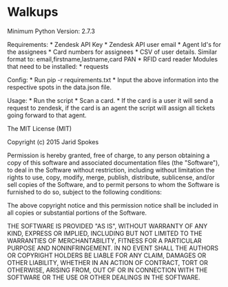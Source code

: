 # Walkups

Minimum Python Version: 2.7.3

Requirements:
    * Zendesk API Key
    * Zendesk API user email
    * Agent Id's for the assignees
    * Card numbers for assignees
    * CSV of user details. Similar format to:
        email,firstname,lastname,card PAN
    * RFID card reader
Modules that need to be installed:
    * requests

Config:
    * Run pip -r requirements.txt
    * Input the above information into the respective spots in the data.json
      file.

Usage:
    * Run the script
    * Scan a card. 
    * If the card is a user it will send a request to zendesk, if the card 
        is an agent the script will assign all tickets going forward to that
        agent.





The MIT License (MIT)

Copyright (c) 2015 Jarid Spokes

Permission is hereby granted, free of charge, to any person obtaining a copy
of this software and associated documentation files (the "Software"), to deal
in the Software without restriction, including without limitation the rights
to use, copy, modify, merge, publish, distribute, sublicense, and/or sell
copies of the Software, and to permit persons to whom the Software is
furnished to do so, subject to the following conditions:

The above copyright notice and this permission notice shall be included in all
copies or substantial portions of the Software.

THE SOFTWARE IS PROVIDED "AS IS", WITHOUT WARRANTY OF ANY KIND, EXPRESS OR
IMPLIED, INCLUDING BUT NOT LIMITED TO THE WARRANTIES OF MERCHANTABILITY,
FITNESS FOR A PARTICULAR PURPOSE AND NONINFRINGEMENT. IN NO EVENT SHALL THE
AUTHORS OR COPYRIGHT HOLDERS BE LIABLE FOR ANY CLAIM, DAMAGES OR OTHER
LIABILITY, WHETHER IN AN ACTION OF CONTRACT, TORT OR OTHERWISE, ARISING FROM,
OUT OF OR IN CONNECTION WITH THE SOFTWARE OR THE USE OR OTHER DEALINGS IN THE
SOFTWARE.
